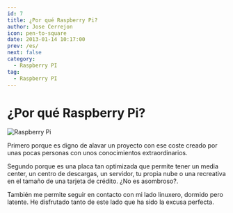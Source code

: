 ```yaml
---
id: 7
title: ¿Por qué Raspberry Pi?
author: Jose Cerrejon
icon: pen-to-square
date: 2013-01-14 10:17:00
prev: /es/
next: false
category:
  - Raspberry PI
tag:
  - Raspberry PI
---
```


# ¿Por qué Raspberry Pi?

![Raspberry Pi](/images/01_RaspberryPi.jpg)

Primero porque es digno de alavar un proyecto con ese coste creado por unas pocas personas con unos conocimientos extraordinarios.

Segundo porque es una placa tan optimizada que permite tener un media center, un centro de descargas, un servidor, tu propia nube o una recreativa en el tamaño de una tarjeta de crédito. ¿No es asombroso?.

También me permite seguir en contacto con mi lado linuxero, dormido pero latente. He disfrutado tanto de este lado que ha sido la excusa perfecta.